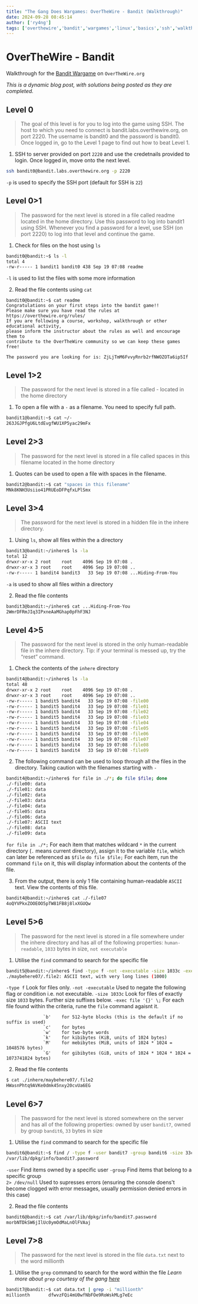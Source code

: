 ```yaml
---
title: "The Gang Does Wargames: OverTheWire - Bandit (Walkthrough)"
date: 2024-09-28 08:45:14
author: ['ry4ng']
tags: ['overthewire','bandit','wargames','linux','basics','ssh','walkthrough']
---
```


# OverTheWire - Bandit
Walkthrough for the [Bandit Wargame](https://overthewire.org/wargames/bandit/) on `OverTheWire.org`

*This is a dynamic blog post, with solutions being posted as they are completed.*

<!-- ## Table of Contents
1. [Level 0](#Level-0)
2. [Level 1](#Level-0-1)
3. [Level 2](#Level-1-2)
4. [Level 3](#Level-2-3) -->

## Level 0
> The goal of this level is for you to log into the game using SSH. The host to which you need to connect is bandit.labs.overthewire.org, on port 2220. The username is bandit0 and the password is bandit0. Once logged in, go to the Level 1 page to find out how to beat Level 1.

1) SSH to server provided on port `2220` and use the credetnails provided to login. Once logged in, move onto the next level.
```bash
ssh bandit0@bandit.labs.overthewire.org -p 2220
```
`-p` is used to specify the SSH port (default for SSH is `22`)

## Level 0>1
> The password for the next level is stored in a file called readme located in the home directory. Use this password to log into bandit1 using SSH. Whenever you find a password for a level, use SSH (on port 2220) to log into that level and continue the game. 

1) Check for files on the host using `ls`
```bash
bandit0@bandit:~$ ls -l
total 4
-rw-r----- 1 bandit1 bandit0 438 Sep 19 07:08 readme
```
`-l` is used to list the files with some more information 

2) Read the file contents using `cat`
```
bandit0@bandit:~$ cat readme 
Congratulations on your first steps into the bandit game!!
Please make sure you have read the rules at https://overthewire.org/rules/
If you are following a course, workshop, walkthrough or other educational activity,
please inform the instructor about the rules as well and encourage them to
contribute to the OverTheWire community so we can keep these games free!

The password you are looking for is: ZjLjTmM6FvvyRnrb2rfNWOZOTa6ip5If
```

## Level 1>2 
> The password for the next level is stored in a file called - located in the home directory

1) To open a file with a `-` as a filename. You need to specify full path. 
```bash
bandit1@bandit:~$ cat ~/-
263JGJPfgU6LtdEvgfWU1XP5yac29mFx
```

## Level 2>3
> The password for the next level is stored in a file called spaces in this filename located in the home directory

1) Quotes can be used to open a file with spaces in the filename. 
```bash
bandit2@bandit:~$ cat "spaces in this filename" 
MNk8KNH3Usiio41PRUEoDFPqfxLPlSmx
```

## Level 3>4
> The password for the next level is stored in a hidden file in the inhere directory.

1) Using `ls`, show all files within the a directory 
```bash
bandit3@bandit:~/inhere$ ls -la
total 12
drwxr-xr-x 2 root    root    4096 Sep 19 07:08 .
drwxr-xr-x 3 root    root    4096 Sep 19 07:08 ..
-rw-r----- 1 bandit4 bandit3   33 Sep 19 07:08 ...Hiding-From-You
```
`-a` is used to show all files within a directory 

2) Read the file contents 
```bash
bandit3@bandit:~/inhere$ cat ...Hiding-From-You
2WmrDFRmJIq3IPxneAaMGhap0pFhF3NJ
```

## Level 4>5
> The password for the next level is stored in the only human-readable file in the inhere directory. Tip: if your terminal is messed up, try the “reset” command.

1) Check the contents of the `inhere` directory
```bash
bandit4@bandit:~/inhere$ ls -la
total 48
drwxr-xr-x 2 root    root    4096 Sep 19 07:08 .
drwxr-xr-x 3 root    root    4096 Sep 19 07:08 ..
-rw-r----- 1 bandit5 bandit4   33 Sep 19 07:08 -file00
-rw-r----- 1 bandit5 bandit4   33 Sep 19 07:08 -file01
-rw-r----- 1 bandit5 bandit4   33 Sep 19 07:08 -file02
-rw-r----- 1 bandit5 bandit4   33 Sep 19 07:08 -file03
-rw-r----- 1 bandit5 bandit4   33 Sep 19 07:08 -file04
-rw-r----- 1 bandit5 bandit4   33 Sep 19 07:08 -file05
-rw-r----- 1 bandit5 bandit4   33 Sep 19 07:08 -file06
-rw-r----- 1 bandit5 bandit4   33 Sep 19 07:08 -file07
-rw-r----- 1 bandit5 bandit4   33 Sep 19 07:08 -file08
-rw-r----- 1 bandit5 bandit4   33 Sep 19 07:08 -file09
```

2) The following command can be used to loop through all the files in the directory. Taking caution with the filenames starting with `-`
```bash
bandit4@bandit:~/inhere$ for file in ./*; do file $file; done
./-file00: data
./-file01: data
./-file02: data
./-file03: data
./-file04: data
./-file05: data
./-file06: data
./-file07: ASCII text
./-file08: data
./-file09: data
```
`for file in ./*;` For each item that matches wildcard `*` in the current directory (`.` means current directory), assign it to the variable `file`, which can later be referenced as `$file`
`do file $file;` For each item, run the command `file` on it, this will display information about the contents of the file. 

3) From the output, there is only 1 file containing human-readable `ASCII` text. View the contents of this file. 
```bash
bandit4@bandit:~/inhere$ cat ./-file07 
4oQYVPkxZOOEOO5pTW81FB8j8lxXGUQw
```

## Level 5>6
> The password for the next level is stored in a file somewhere under the inhere directory and has all of the following properties: `human-readable`, `1033` bytes in size, `not executable`

1) Utilise the `find` command to search for the specific file
```bash
bandit5@bandit:~/inhere$ find -type f -not -executable -size 1033c -exec file '{}' \;
./maybehere07/.file2: ASCII text, with very long lines (1000)
```
`-type f` Look for files only.
`-not -executable` Used to negate the following flag or condition i.e. not executable.
`-size 1033c` Look for files of exactly size `1033` bytes. Further size suffixes below.
`-exec file '{}' \;` For each file found within the criteria, rune the `file` command agaisnt it. 
```
              `b'    for 512-byte blocks (this is the default if no suffix is used)
              `c'    for bytes
              `w'    for two-byte words
              `k'    for kibibytes (KiB, units of 1024 bytes)
              `M'    for mebibytes (MiB, units of 1024 * 1024 = 1048576 bytes)
              `G'    for gibibytes (GiB, units of 1024 * 1024 * 1024 = 1073741824 bytes)
```

2) Read the file contents 
```bash
$ cat ./inhere/maybehere07/.file2
HWasnPhtq9AVKe0dmk45nxy20cvUa6EG
```

## Level 6>7
> The password for the next level is stored somewhere on the server and has all of the following properties: owned by user `bandit7`, owned by group `bandit6`, `33` bytes in size

1) Utilise the `find` command to search for the specific file
```bash
bandit6@bandit:~$ find / -type f -user bandit7 -group bandit6 -size 33c 2> /dev/null
/var/lib/dpkg/info/bandit7.password
```
`-user` Find items owned by a specific user 
`-group` Find items that belong to a specific group  
`2> /dev/null` Used to supresses errors (ensuring the console doens't become clogged with error messages, usually permission denied errors in this case)

2) Read the file contents 
```bash
bandit6@bandit:~$ cat /var/lib/dpkg/info/bandit7.password
morbNTDkSW6jIlUc0ymOdMaLnOlFVAaj
```

## Level 7>8
> The password for the next level is stored in the file `data.txt` next to the word millionth

1) Utilise the `grep` command to search for the word within the file
*Learn more about `grep` courtesy of the gang [here]()*
```bash
bandit7@bandit:~$ cat data.txt | grep -i "millionth"
millionth       dfwvzFQi4mU0wfNbFOe9RoWskMLg7eEc
```
